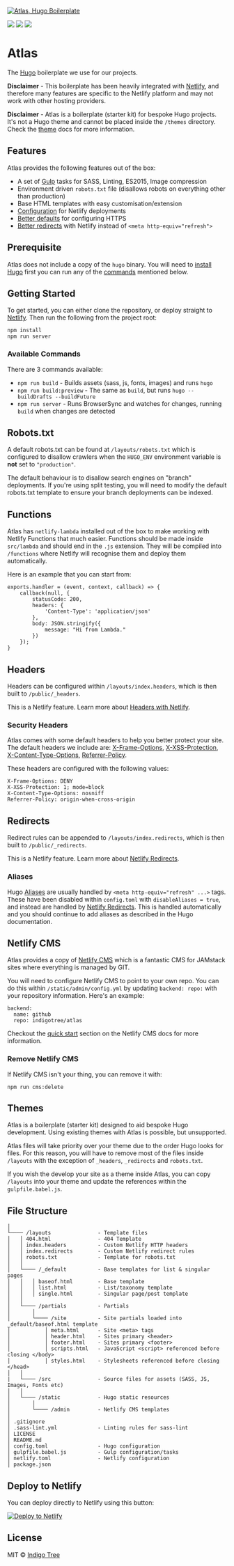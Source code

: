 [![Atlas, Hugo Boilerplate](https://atlas.indigotree.co.uk/images/github-banner.png)](https://github.com/indigotree/atlas)

![](http://forthebadge.com/images/badges/uses-badges.svg) ![](http://forthebadge.com/images/badges/built-by-developers.svg) ![](http://forthebadge.com/images/badges/gluten-free.svg)

# Atlas

The [Hugo](https://gohugo.io/) boilerplate we use for our projects.

**Disclaimer** - This boilerplate has been heavily integrated with [Netlify](https://www.netlify.com/), and therefore many features are specific to the Netlify platform and may not work with other hosting providers.

**Disclaimer** - Atlas is a boilerplate (starter kit) for bespoke Hugo projects. It's not a Hugo theme and cannot be placed inside the `/themes` directory. Check the [theme](#themes) docs for more information.

## Features

Atlas provides the following features out of the box:

* A set of [Gulp](/gulpfile.babel.js) tasks for SASS, Linting, ES2015, Image compression
* Environment driven `robots.txt` file (disallows robots on everything other than production)
* Base HTML templates with easy customisation/extension
* [Configuration](/netlify.toml) for Netlify deployments
* [Better defaults](#security-headers) for configuring HTTPS
* [Better redirects](#redirects) with Netlify instead of `<meta http-equiv="refresh">`

## Prerequisite

Atlas does not include a copy of the `hugo` binary. You will need to [install Hugo](https://gohugo.io/getting-started/installing/) first you can run any of the [commands](#available-commands) mentioned below.

## Getting Started

To get started, you can either clone the repository, or deploy straight to [Netlify](#deploy-to-netlify). Then run the following from the project root:

```
npm install
npm run server
```

### Available Commands

There are 3 commands available:

* `npm run build` - Builds assets (sass, js, fonts, images) and runs `hugo`
* `npm run build:preview` - The same as `build`, but runs `hugo --buildDrafts --buildFuture`
* `npm run server` - Runs BrowserSync and watches for changes, running `build` when changes are detected

## Robots.txt

A default robots.txt can be found at `/layouts/robots.txt` which is configured to disallow crawlers when the `HUGO_ENV` environment variable is **not** set to `"production"`.

The default behaviour is to disallow search engines on "branch" deployments. If you're using split testing, you will need to modify the default robots.txt template to ensure your branch deployments can be indexed.

## Functions

Atlas has `netlify-lambda` installed out of the box to make working with Netlify Functions that much easier. Functions should be made inside `src/lambda` and should end in the `.js` extension. They will be compiled into `/functions` where Netlify will recognise them and deploy them automatically.

Here is an example that you can start from:

```
exports.handler = (event, context, callback) => {
    callback(null, {
        statusCode: 200,
        headers: {
            'Content-Type': 'application/json'
        },
        body: JSON.stringify({
            message: "Hi from Lambda."
        })
    });
}
```

## Headers

Headers can be configured within `/layouts/index.headers`, which is then built to `/public/_headers`.

This is a Netlify feature. Learn more about [Headers with Netlify](https://www.netlify.com/docs/headers-and-basic-auth/).

### Security Headers

Atlas comes with some default headers to help you better protect your site. The default headers we include are: [X-Frame-Options](https://scotthelme.co.uk/hardening-your-http-response-headers/#x-frame-options), [X-XSS-Protection](https://scotthelme.co.uk/hardening-your-http-response-headers/#x-xss-protection), [X-Content-Type-Options](https://scotthelme.co.uk/hardening-your-http-response-headers/#x-content-type-options), [Referrer-Policy](https://scotthelme.co.uk/a-new-security-header-referrer-policy/).

These headers are configured with the following values:

```
X-Frame-Options: DENY
X-XSS-Protection: 1; mode=block
X-Content-Type-Options: nosniff
Referrer-Policy: origin-when-cross-origin
```

## Redirects

Redirect rules can be appended to `/layouts/index.redirects`, which is then built to `/public/_redirects`.

This is a Netlify feature. Learn more about [Netlify Redirects](https://www.netlify.com/docs/redirects/).

### Aliases

Hugo [Aliases](https://gohugo.io/content-management/urls/#aliases) are usually handled by `<meta http-equiv="refresh" ...>` tags. These have been disabled within `config.toml` with `disableAliases = true`, and instead are handled by [Netlify Redirects](https://www.netlify.com/docs/redirects/). This is handled automatically and you should continue to add aliases as described in the Hugo documentation.

## Netlify CMS

Atlas provides a copy of [Netlify CMS](https://www.netlifycms.org/) which is a fantastic CMS for JAMstack sites where everything is managed by GIT.

You will need to configure Netlify CMS to point to your own repo. You can do this within `/static/admin/config.yml` by updating `backend: repo:` with your repository information. Here's an example:

```
backend:
  name: github
  repo: indigotree/atlas
```

Checkout the [quick start](https://www.netlifycms.org/docs/quick-start/) section on the Netlify CMS docs for more information.

### Remove Netlify CMS

If Netlify CMS isn't your thing, you can remove it with:

```
npm run cms:delete
```

## Themes

Atlas is a boilerplate (starter kit) designed to aid bespoke Hugo development. Using existing themes with Atlas is possible, but unsupported.

Atlas files will take priority over your theme due to the order Hugo looks for files. For this reason, you will have to remove most of the files inside `/layouts` with the exception of `_headers`, `_redirects` and `robots.txt`.

If you wish the develop your site as a theme inside Atlas, you can copy `/layouts` into your theme and update the references within the `gulpfile.babel.js`.


## File Structure

```
│
└──── /layouts               - Template files
│   │ 404.html               - 404 Template
│   │ index.headers          - Custom Netlify HTTP headers
│   │ index.redirects        - Custom Netlify redirect rules
│   │ robots.txt             - Template for robots.txt
│   │
│   └──── /_default          - Base templates for list & singular pages
│   │   │ baseof.html        - Base template
│   │   │ list.html          - List/taxonomy template
│   │   │ single.html        - Singular page/post template
│   │
│   └──── /partials          - Partials
│       │
│       └──── /site          - Site partials loaded into _default/baseof.html template
│           │ meta.html      - Site <meta> tags
│           │ header.html    - Sites primary <header>
│           │ footer.html    - Sites primary <footer>
│           │ scripts.html   - JavaScript <script> referenced before closing </body>
│           │ styles.html    - Stylesheets referenced before closing </head>
│   │
|   └──── /src               - Source files for assets (SASS, JS, Images, Fonts etc)
│   │
│   └──── /static            - Hugo static resources
│       │
│       └──── /admin         - Netlify CMS templates
│
│ .gitignore
│ .sass-lint.yml             - Linting rules for sass-lint
│ LICENSE
│ README.md
│ config.toml                - Hugo configuration
│ gulpfile.babel.js          - Gulp configuration/tasks
│ netlify.toml               - Netlify configuration
│ package.json
```

## Deploy to Netlify

You can deploy directly to Netlify using this button:

[![Deploy to Netlify](https://www.netlify.com/img/deploy/button.svg)](https://app.netlify.com/start/deploy?repository=https://github.com/indigotree/atlas)

## License

MIT © [Indigo Tree](https://indigotree.co.uk)
